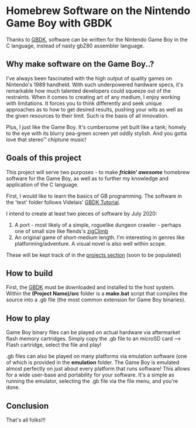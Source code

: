 # Homebrew Software on the Nintendo Game Boy with GBDK

Thanks to [GBDK](http://gbdk.sourceforge.net/), software can be written for the Nintendo Game Boy in the C language, instead of nasty gbZ80 assembler language. 

## Why make software on the Game Boy..?

I've always been fascinated with the high output of quality games on Nintendo's 1989 handheld. With such underpowered hardware specs, it's remarkable how much talented developers could squeeze out of the restraints. When it comes to creating art of any medium, I enjoy working with limitations. It forces you to think differently and seek unique approaches as to how to get desired results, pushing your wits as well as the given resources to their limit. Such is the basis of all innovation.

Plus, I just like the Game Boy. It's cumbersome yet built like a tank; homely to the eye with its blurry pea-green screen yet oddly stylish. And you gotta love that stereo™ chiptune music!

## Goals of this project

This project will serve two purposes - to make ***frickin' awesome*** homebrew software for the Game Boy, as well as to further my knowledge and application of the C language.

First, I would like to learn the basics of GB programming. The software in the 'test' folder follows Videlais' [GBDK Tutorial](https://videlais.com/2016/07/03/programming-game-boy-games-using-gbdk-part-1-configuring-programming-and-compiling/). 

I intend to create at least two pieces of software by July 2020:
1. A port - most likely of a simple, roguelike dungeon crawler - perhaps one of small size like flends's [zigClimb](http://flend.net/zigclimb/)
2. An original game of short-medium length. I'm interesting in genres like platforming/adventure. A visual novel is also well within scope.

These will be kept track of in the [projects section](https://github.com/Narwher/GB-Dev/projects) (soon to be populated)

## How to build
First, the [GBDK](http://gbdk.sourceforge.net/) must be downloaded and installed to the host system. Within the **(Project Name)/src** folder is a **make.bat** script that compiles the source into a .gb file (the most common extension for Game Boy binaries). 

## How to play
Game Boy binary files can be played on actual hardware via aftermarket flash memory cartridges. Simply copy the .gb file to an microSD card --> Flash cartridge, select the file and play! 

.gb files can also be played on many platforms via emulation software (one of which is provided in the **emulation** folder. The Game Boy is emulated almost perfectly on just about every platform that runs software! This allows for a wide user-base and portability for your software. It's a simple as running the emulator, selecting the .gb file via the file menu, and you're done.

## Conclusion
That's all folks!!!
